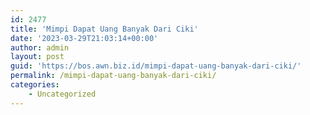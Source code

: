 ```yaml
---
id: 2477
title: 'Mimpi Dapat Uang Banyak Dari Ciki'
date: '2023-03-29T21:03:14+00:00'
author: admin
layout: post
guid: 'https://bos.awn.biz.id/mimpi-dapat-uang-banyak-dari-ciki/'
permalink: /mimpi-dapat-uang-banyak-dari-ciki/
categories:
    - Uncategorized
---
```



